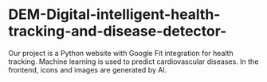 # DEM-Digital-intelligent-health-tracking-and-disease-detector-
Our project is a Python website with Google Fit integration for health tracking. Machine learning is used to predict cardiovascular diseases. In the frontend, icons and images are generated by AI.

